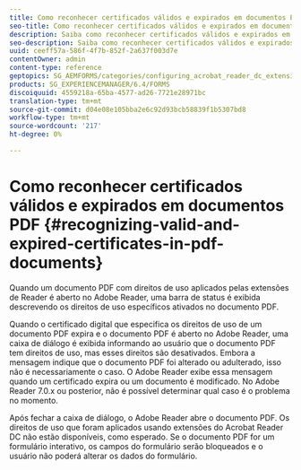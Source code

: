 ```yaml
---
title: Como reconhecer certificados válidos e expirados em documentos PDF
seo-title: Como reconhecer certificados válidos e expirados em documentos PDF
description: Saiba como reconhecer certificados válidos e expirados em documentos PDF.
seo-description: Saiba como reconhecer certificados válidos e expirados em documentos PDF.
uuid: ceeff57a-586f-4f7b-852f-2a637f003d7e
contentOwner: admin
content-type: reference
geptopics: SG_AEMFORMS/categories/configuring_acrobat_reader_dc_extensions
products: SG_EXPERIENCEMANAGER/6.4/FORMS
discoiquuid: 4559218a-65ba-4577-ad26-7721e28971bc
translation-type: tm+mt
source-git-commit: d04e08e105bba2e6c92d93bcb58839f1b5307bd8
workflow-type: tm+mt
source-wordcount: '217'
ht-degree: 0%

---
```



# Como reconhecer certificados válidos e expirados em documentos PDF {#recognizing-valid-and-expired-certificates-in-pdf-documents}

Quando um documento PDF com direitos de uso aplicados pelas extensões de Reader é aberto no Adobe Reader, uma barra de status é exibida descrevendo os direitos de uso específicos ativados no documento PDF.

Quando o certificado digital que especifica os direitos de uso de um documento PDF expira e o documento PDF é aberto no Adobe Reader, uma caixa de diálogo é exibida informando ao usuário que o documento PDF tem direitos de uso, mas esses direitos são desativados. Embora a mensagem indique que o documento PDF foi alterado ou adulterado, isso não é necessariamente o caso. O Adobe Reader exibe essa mensagem quando um certificado expira ou um documento é modificado. No Adobe Reader 7.0.x ou posterior, não é possível determinar qual caso é o problema no momento.

Após fechar a caixa de diálogo, o Adobe Reader abre o documento PDF. Os direitos de uso que foram aplicados usando extensões do Acrobat Reader DC não estão disponíveis, como esperado. Se o documento PDF for um formulário interativo, os campos do formulário serão bloqueados e o usuário não poderá alterar os dados do formulário.
